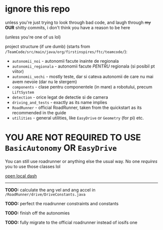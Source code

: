 # ignore this repo

unless you're just trying to look through bad code, and laugh through ~~my~~ **OUR** shitty commits,
i don't think you have a reason to be here

(unless you're one of us lol)

project structure (if ure dumb) (starts from `/TeamCode/src/main/java/org/firstinspires/ftc/teamcode/`):
- `autonomii_noi` - autonomii facute inainte de regionala
- `autonomii_regionala` - autonomii facute _PENTRU_ regionala (si posibil pt viitor)
- `autonomii_vechi` - mostly teste, dar si cateva autonomii de care nu mai avem nevoie (dar nu le stergem)
- `components` - clase pentru componentele (in mare) a robotului, precum `LiftSystem`
- `detection` - orice legat de detectie si de camera
- `driving_and_tests` - exactly as its name implies
- `RoadRunner` - official RoadRunner, taken from the quickstart as its recommended in the guide
- `utilities` - general utilities, like `EasyDrive` or `Geometry` (for pi) etc.

# YOU ARE NOT REQUIRED TO USE `BasicAutonomy` OR `EasyDrive`

You can still use roadrunner or anything else the usual way. No one _requires_ you to use those classes lol

[open local dash](http://192.168.43.1:8080/dash)

---
**TODO:** calculate the ang vel and ang accel in `/RoadRunner/drive/DriveConstants.java`

**TODO:** perfect the roadrunner constraints and constants

**TODO:** finish off the autonomies

**TODO:** fully migrate to the official roadrunner instead of iosifs one
